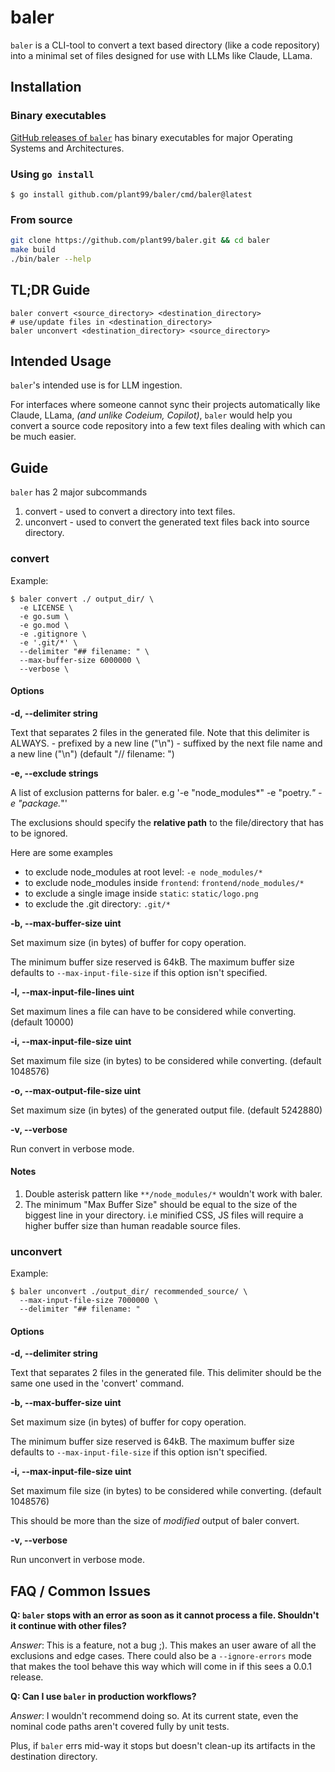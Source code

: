 # baler

`baler` is a CLI-tool to convert a text based directory (like a code repository) into a minimal
set of files designed for use with LLMs like Claude, LLama.

## Installation

### Binary executables

[GitHub releases of `baler`](https://github.com/plant99/baler/releases) has binary executables for major Operating Systems and Architectures.

### Using `go install`

    $ go install github.com/plant99/baler/cmd/baler@latest

### From source

```sh
git clone https://github.com/plant99/baler.git && cd baler
make build
./bin/baler --help
```

## TL;DR Guide

```
baler convert <source_directory> <destination_directory>
# use/update files in <destination_directory>
baler unconvert <destination_directory> <source_directory>
```

## Intended Usage

`baler`'s intended use is for LLM ingestion.

For interfaces where someone cannot sync their projects automatically like Claude, LLama, *(and unlike Codeium, Copilot)*,
`baler` would help you convert a source code repository into a few text files dealing with which can be much easier.

## Guide

`baler` has 2 major subcommands

1. convert - used to convert a directory into text files.
2. unconvert - used to convert the generated text files back into source directory.

### convert

Example:

    $ baler convert ./ output_dir/ \
      -e LICENSE \
      -e go.sum \
      -e go.mod \
      -e .gitignore \
      -e '.git/*' \
      --delimiter "## filename: " \
      --max-buffer-size 6000000 \
      --verbose \

#### Options

**-d, --delimiter string**

Text that separates 2 files in the generated file.
Note that this delimiter is ALWAYS.
 	- prefixed by a new line ("\n")
 	- suffixed by the next file name and a new line ("\n") (default "// filename: ")

**-e, --exclude strings**

A list of exclusion patterns for baler. e.g '-e "node_modules*" -e "poetry.*" -e "package.*"'

The exclusions should specify the **relative path** to the file/directory that has to be ignored.

Here are some examples
  - to exclude node_modules at root level: `-e node_modules/*`
  - to exclude node_modules inside `frontend`: `frontend/node_modules/*`
  - to exclude a single image inside `static`: `static/logo.png`
  - to exclude the .git directory: `.git/*`

**-b, --max-buffer-size uint**

Set maximum size (in bytes) of buffer for copy operation.

The minimum buffer size reserved is 64kB.
The maximum buffer size defaults to `--max-input-file-size` if this option isn't specified.

**-l, --max-input-file-lines uint**

Set maximum lines a file can have to be considered while converting. (default 10000)

**-i, --max-input-file-size uint**

Set maximum file size (in bytes) to be considered while converting. (default 1048576)

**-o, --max-output-file-size uint**

Set maximum size (in bytes) of the generated output file. (default 5242880)

**-v, --verbose**

Run convert in verbose mode.


#### Notes

1. Double asterisk pattern like `**/node_modules/*` wouldn't work with baler.
2. The minimum "Max Buffer Size" should be equal to the size of the biggest line in your directory. i.e minified CSS, JS files
will require a higher buffer size than human readable source files.


### unconvert

Example:

    $ baler unconvert ./output_dir/ recommended_source/ \
      --max-input-file-size 7000000 \
      --delimiter "## filename: "

#### Options

**-d, --delimiter string**

Text that separates 2 files in the generated file.
This delimiter should be the same one used in the 'convert' command.

**-b, --max-buffer-size uint**

Set maximum size (in bytes) of buffer for copy operation.

The minimum buffer size reserved is 64kB.
The maximum buffer size defaults to `--max-input-file-size` if this option isn't specified.

**-i, --max-input-file-size uint**

Set maximum file size (in bytes) to be considered while converting. (default 1048576)

This should be more than the size of *modified* output of baler convert.

**-v, --verbose**

Run unconvert in verbose mode.

## FAQ / Common Issues

**Q: `baler` stops with an error as soon as it cannot process a file. Shouldn't it continue with other files?**

*Answer*: This is a feature, not a bug ;). This makes an user aware of all the exclusions and edge cases.
There could also be a `--ignore-errors` mode that makes the tool behave this way which will come in if this sees a 0.0.1 release.

**Q: Can I use `baler` in production workflows?**

*Answer*: I wouldn't recommend doing so. At its current state, even the nominal code paths aren't covered fully by unit tests.

Plus, if `baler` errs mid-way it stops but doesn't clean-up its artifacts in the destination directory.
